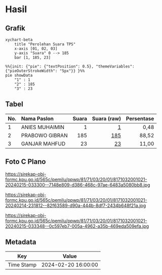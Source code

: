 # Hasil

## Grafik

```mermaid
xychart-beta
    title "Perolehan Suara TPS"
    x-axis [01, 02, 03]
    y-axis "Suara" 0 --> 185
    bar [1, 185, 23]
```

```mermaid
%%{init: {"pie": {"textPosition": 0.5}, "themeVariables": {"pieOuterStrokeWidth": "5px"}} }%%
pie showData
    "1" : 1
    "2" : 185
    "3" : 23
```

## Tabel

| No. | Nama Paslon    | Suara | Suara (raw) | Persentase |
|:--- |:-------------- | -----:| -----------:| ----------:|
| 1   | ANIES MUHAIMIN | 1     | [1][p-1]    | 0,48       |
| 2   | PRABOWO GIBRAN | 185   | [185][p-2]  | 88,52      |
| 3   | GANJAR MAHFUD  | 23    | [23][p-3]   | 11,00      |


[p-1]: https://github.com/gigit-pemilu/pemilu-2024-81-maluku/blob/main/pilpres/hitung-suara/sub/81-maluku/sub/71-kota-ambon/sub/03-baguala/sub/2001-passo/sub/021-tps/sub/paslon-1.txt
[p-2]: https://github.com/gigit-pemilu/pemilu-2024-81-maluku/blob/main/pilpres/hitung-suara/sub/81-maluku/sub/71-kota-ambon/sub/03-baguala/sub/2001-passo/sub/021-tps/sub/paslon-2.txt
[p-3]: https://github.com/gigit-pemilu/pemilu-2024-81-maluku/blob/main/pilpres/hitung-suara/sub/81-maluku/sub/71-kota-ambon/sub/03-baguala/sub/2001-passo/sub/021-tps/sub/paslon-3.txt

## Foto C Plano

https://sirekap-obj-formc.kpu.go.id/565c/pemilu/ppwp/81/71/03/20/01/8171032001021-20240215-033300--7148e809-d386-468c-97ae-6483a5080bb8.jpg

https://sirekap-obj-formc.kpu.go.id/565c/pemilu/ppwp/81/71/03/20/01/8171032001021-20240214-231812--82f63589-d90a-444b-8df7-2434b648f21a.jpg

https://sirekap-obj-formc.kpu.go.id/565c/pemilu/ppwp/81/71/03/20/01/8171032001021-20240215-033348--0c597eb7-005a-4962-a35b-469eda509efa.jpg


## Metadata

| Key        | Value               |
| ---------- | ------------------- |
| Time Stamp | 2024-02-20 16:00:00 |



